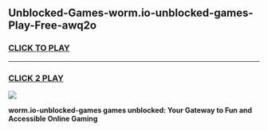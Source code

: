 
## Unblocked-Games-worm.io-unblocked-games-Play-Free-awq2o
<h3>
<a href="https://premium76.site?title=worm.io-unblocked-games&ref=09A">CLICK TO PLAY</a></h3>
<hr>

<h3>
<a href="https://premium76.site?title=worm.io-unblocked-games&ref=09A">CLICK 2 PLAY</a>
  
</h3>

<a href="https://premium76.site?title=worm.io-unblocked-games&ref=09A"><img src="https://clearcache.store/games.png"></a>


**worm.io-unblocked-games games unblocked: Your Gateway to Fun and Accessible Online Gaming**
